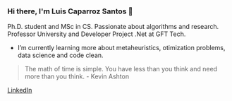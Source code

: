 ### Hi there, I'm Luis Caparroz Santos 👋

Ph.D. student and MSc in CS. Passionate about algorithms and research. 
Professor University and Developer Project .Net at GFT Tech. 

- I’m currently learning more about metaheuristics, otimization problems, data science and code clean.

> The math of time is simple. You have less than you think and need more than you think. - Kevin Ashton

[LinkedIn](https://www.linkedin.com/in/luis-caparroz-dos-santos-phd-in-progress-0814a377/)

<!--
**luiscarlosjunior/luiscarlosjunior** is a ✨ _special_ ✨ repository because its `README.md` (this file) appears on your GitHub profile.

Here are some ideas to get you started:

- 🔭 I’m currently working on ...
- 🌱 I’m currently learning ...
- 👯 I’m looking to collaborate on ...
- 🤔 I’m looking for help with ...
- 💬 Ask me about ...
- 📫 How to reach me: ...
- 😄 Pronouns: ...
- ⚡ Fun fact: ...
-->

